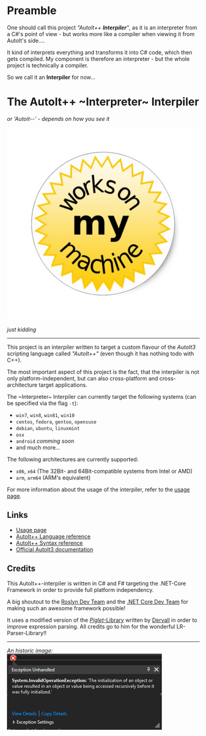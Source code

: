 # Preamble

One should call this project _"AutoIt++ **Interpiler**"_, as it is an interpreter from a C#'s point of view - but works more like a compiler when viewing it from AutoIt's side....

It kind of interprets everything and transforms it into C# code, which then gets compiled. My component is therefore an interpreter - but the whole project is technically a compiler.

So we call it an **Interpiler** for now...

# The AutoIt++ ~Interpreter~ Interpiler
_or 'Autoit--' - depends on how you see it_

![Works on my machine](doc/images/works-on-my-machine.jpg)

_just kidding_

-----------------

This project is an interpiler written to target a custom flavour of the _AutoIt3_ scripting language called _"AutoIt++"_ (even though it has nothing todo with C++).

The most important aspect of this project is the fact, that the interpiler is not only platform-independent, but can also cross-platform and cross-architecture target applications.

The ~Interpreter~ Interpiler can currently target the following systems (can be specified via the flag `-t`):
 - `win7`, `win8`, `win81`, `win10`
 - `centos`, `fedora`, `gentoo`, `opensuse`
 - `debian`, `ubuntu`, `linuxmint`
 - `osx`
 - `android` _comming soon_
 - and much more...
 
The following architectures are currently supported:
 - `x86`, `x64` (The 32Bit- and 64Bit-compatible systems from Intel or AMD)
 - `arm`, `arm64` (ARM's equivalent)

For more information about the usage of the interpiler, refer to the [usage page](doc/usage.md).

## Links

 - [Usage page](doc/usage.md)
 - [AutoIt++ Language reference](doc/language.md)
 - [AutoIt++ Syntax reference](doc/syntax.md)
 - [Official AutoIt3 documentation](https://www.autoitscript.com/autoit3/docs/)

## Credits

This AutoIt++-interpiler is written in C# and F# targeting the .NET-Core Framework in order to provide full platform independency.

A big shoutout to the [Roslyn Dev Team](https://github.com/dotnet/roslyn) and the [.NET Core Dev Team](https://github.com/dotnet/coreclr) for making such an awesome framework possible!

It uses a modified version of the [_Piglet_-Library](https://github.com/Dervall/Piglet) written by [Dervall](https://github.com/Dervall) in order to improve expression parsing.
All credits go to him for the wonderful LR-Parser-Library!!

-----------------

_An historic image:_<br/>
![Exception Screenshot](doc/images/wtf.png)
